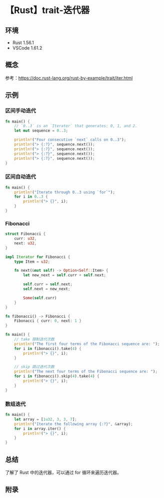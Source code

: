 # 【Rust】trait-迭代器

## 环境

- Rust 1.56.1
- VSCode 1.61.2

## 概念

参考：<https://doc.rust-lang.org/rust-by-example/trait/iter.html>  

## 示例

### 区间手动迭代

```rust
fn main() {
    // `0..3` is an `Iterator` that generates: 0, 1, and 2.
    let mut sequence = 0..3;

    println!("Four consecutive `next` calls on 0..3");
    println!("> {:?}", sequence.next());
    println!("> {:?}", sequence.next());
    println!("> {:?}", sequence.next());
    println!("> {:?}", sequence.next());
}
```

### 区间自动迭代

```rust
fn main() {
    println!("Iterate through 0..3 using `for`");
    for i in 0..3 {
        println!("> {}", i);
    }
}
```

### Fibonacci

```rust
struct Fibonacci {
    curr: u32,
    next: u32,
}

impl Iterator for Fibonacci {
    type Item = u32;

    fn next(&mut self) -> Option<Self::Item> {
        let new_next = self.curr + self.next;

        self.curr = self.next;
        self.next = new_next;

        Some(self.curr)
    }
}

fn fibonacci() -> Fibonacci {
    Fibonacci { curr: 0, next: 1 }
}

fn main() {
    // take 限制迭代次数
    println!("The first four terms of the Fibonacci sequence are: ");
    for i in fibonacci().take(4) {
        println!("> {}", i);
    }

    // skip 跳过迭代次数
    println!("The next four terms of the Fibonacci sequence are: ");
    for i in fibonacci().skip(4).take(4) {
        println!("> {}", i);
    }
}
```

### 数组迭代

```rust
fn main() {
    let array = [1u32, 3, 3, 7];
    println!("Iterate the following array {:?}", &array);
    for i in array.iter() {
        println!("> {}", i);
    }
}
```

## 总结

了解了 Rust 中的迭代器，可以通过 for 循环来遍历迭代器。

## 附录
